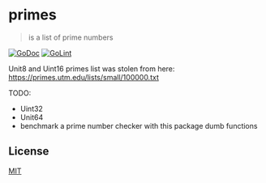 # primes

> is a list of prime numbers

[![GoDoc](https://godoc.org/github.com/fibo/primes?status.svg)](https://godoc.org/github.com/fibo/primes)
[![GoLint](https://img.shields.io/badge/go-lint-blue.svg)](http://go-lint.appspot.com/github.com/fibo/primes)

Unit8 and Uint16 primes list was stolen from here: https://primes.utm.edu/lists/small/100000.txt

TODO:
 - Uint32
 - Unit64
 - benchmark a prime number checker with this package dumb functions

## License

[MIT](http://g14n.info/mit-license/)

